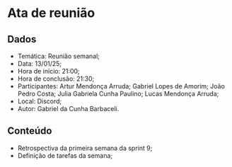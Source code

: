 # Ata de reunião

## Dados

- Temática: Reunião semanal;
- Data: 13/01/25;
- Hora de início: 21:00;
- Hora de conclusão: 21:30;
- Participantes: Artur Mendonça Arruda; Gabriel Lopes de Amorim; João Pedro Costa; Julia Gabriela Cunha Paulino; Lucas Mendonça Arruda;
- Local: Discord;
- Autor: Gabriel da Cunha Barbaceli.

## Conteúdo

- Retrospectiva da primeira semana da sprint 9;
- Definição de tarefas da semana;
